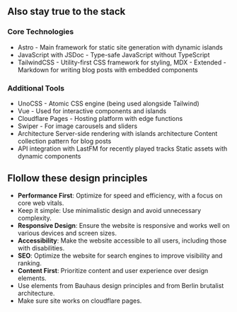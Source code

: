 ## Also stay true to the stack

### Core Technologies

- Astro - Main framework for static site generation with dynamic islands
- JavaScript with JSDoc - Type-safe JavaScript without TypeScript
- TailwindCSS - Utility-first CSS framework for styling, MDX - Extended - Markdown for writing blog posts with embedded components

### Additional Tools

- UnoCSS - Atomic CSS engine (being used alongside Tailwind)
- Vue - Used for interactive components and islands
- Cloudflare Pages - Hosting platform with edge functions
- Swiper - For image carousels and sliders
- Architecture Server-side rendering with islands architecture
  Content collection pattern for blog posts
- API integration with LastFM for recently played tracks Static assets with dynamic components

## Flollow these design principles

- **Performance First**: Optimize for speed and efficiency, with a focus on core web vitals.
- Keep it simple: Use minimalistic design and avoid unnecessary complexity.
- **Responsive Design**: Ensure the website is responsive and works well on various devices and screen sizes.
- **Accessibility**: Make the website accessible to all users, including those with disabilities.
- **SEO**: Optimize the website for search engines to improve visibility and ranking.
- **Content First**: Prioritize content and user experience over design elements.
- Use elements from Bauhaus design principles and from Berlin brutalist architecture.
- Make sure site works on cloudflare pages.
